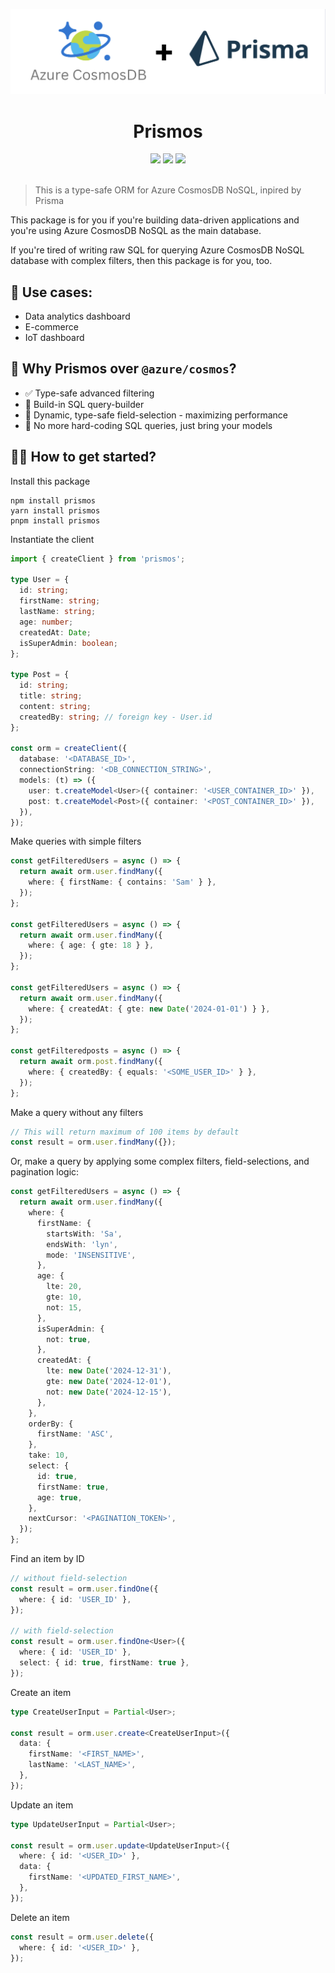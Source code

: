 <p align="center">
  <img src="docs/logo.png" />
</p>

<div align="center">
  <h1>Prismos</h1>
  <a href="#"><img src="https://img.shields.io/npm/v/prismos.svg?style=flat" /></a>
  <a href="#"><img src="https://img.shields.io/badge/PRs-welcome-brightgreen.svg" /></a>
  <a href="./LICENSE"><img src="https://img.shields.io/badge/license-MIT%202-blue" /></a>
  <br />
  <br />
</div>

> This is a type-safe ORM for Azure CosmosDB NoSQL, inpired by Prisma

This package is for you if you're building data-driven applications and you're using Azure CosmosDB NoSQL as the main database.

If you're tired of writing raw SQL for querying Azure CosmosDB NoSQL database with complex filters, then this package is for you, too.

## 🤔 Use cases:

- Data analytics dashboard
- E-commerce
- IoT dashboard

## 🧠 Why Prismos over `@azure/cosmos`?

- ✅ Type-safe advanced filtering
- 💪 Build-in SQL query-builder
- 🚀 Dynamic, type-safe field-selection - maximizing performance
- 🍃 No more hard-coding SQL queries, just bring your models

## 🚶‍♂️ How to get started?

Install this package

```shell
npm install prismos
yarn install prismos
pnpm install prismos
```

Instantiate the client

```typescript
import { createClient } from 'prismos';

type User = {
  id: string;
  firstName: string;
  lastName: string;
  age: number;
  createdAt: Date;
  isSuperAdmin: boolean;
};

type Post = {
  id: string;
  title: string;
  content: string;
  createdBy: string; // foreign key - User.id
};

const orm = createClient({
  database: '<DATABASE_ID>',
  connectionString: '<DB_CONNECTION_STRING>',
  models: (t) => ({
    user: t.createModel<User>({ container: '<USER_CONTAINER_ID>' }),
    post: t.createModel<Post>({ container: '<POST_CONTAINER_ID>' }),
  }),
});
```

Make queries with simple filters

```typescript
const getFilteredUsers = async () => {
  return await orm.user.findMany({
    where: { firstName: { contains: 'Sam' } },
  });
};

const getFilteredUsers = async () => {
  return await orm.user.findMany({
    where: { age: { gte: 18 } },
  });
};

const getFilteredUsers = async () => {
  return await orm.user.findMany({
    where: { createdAt: { gte: new Date('2024-01-01') } },
  });
};

const getFilteredposts = async () => {
  return await orm.post.findMany({
    where: { createdBy: { equals: '<SOME_USER_ID>' } },
  });
};
```

Make a query without any filters

```typescript
// This will return maximum of 100 items by default
const result = orm.user.findMany({});
```

Or, make a query by applying some complex filters, field-selections, and pagination logic:

```typescript
const getFilteredUsers = async () => {
  return await orm.user.findMany({
    where: {
      firstName: {
        startsWith: 'Sa',
        endsWith: 'lyn',
        mode: 'INSENSITIVE',
      },
      age: {
        lte: 20,
        gte: 10,
        not: 15,
      },
      isSuperAdmin: {
        not: true,
      },
      createdAt: {
        lte: new Date('2024-12-31'),
        gte: new Date('2024-12-01'),
        not: new Date('2024-12-15'),
      },
    },
    orderBy: {
      firstName: 'ASC',
    },
    take: 10,
    select: {
      id: true,
      firstName: true,
      age: true,
    },
    nextCursor: '<PAGINATION_TOKEN>',
  });
};
```

Find an item by ID

```typescript
// without field-selection
const result = orm.user.findOne({
  where: { id: 'USER_ID' },
});

// with field-selection
const result = orm.user.findOne<User>({
  where: { id: 'USER_ID' },
  select: { id: true, firstName: true },
});
```

Create an item

```typescript
type CreateUserInput = Partial<User>;

const result = orm.user.create<CreateUserInput>({
  data: {
    firstName: '<FIRST_NAME>',
    lastName: '<LAST_NAME>',
  },
});
```

Update an item

```typescript
type UpdateUserInput = Partial<User>;

const result = orm.user.update<UpdateUserInput>({
  where: { id: '<USER_ID>' },
  data: {
    firstName: '<UPDATED_FIRST_NAME>',
  },
});
```

Delete an item

```typescript
const result = orm.user.delete({
  where: { id: '<USER_ID>' },
});
```
